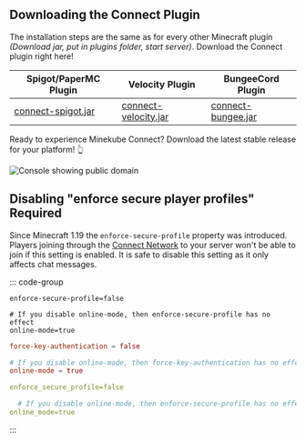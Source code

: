 ## Downloading the Connect Plugin

The installation steps are the same as for every other Minecraft plugin
_(Download jar, put in plugins folder, start server)_. Download the Connect plugin right here!

| <VPBadge>Spigot/PaperMC Plugin</VPBadge>                                                                   | <VPBadge>Velocity Plugin</VPBadge>                                                                             | <VPBadge>BungeeCord Plugin</VPBadge>                                                                       |
|------------------------------------------------------------------------------------------------------------|----------------------------------------------------------------------------------------------------------------|------------------------------------------------------------------------------------------------------------|
| [connect-spigot.jar](https://github.com/minekube/connect-java/releases/download/latest/connect-spigot.jar) | [connect-velocity.jar](https://github.com/minekube/connect-java/releases/download/latest/connect-velocity.jar) | [connect-bungee.jar](https://github.com/minekube/connect-java/releases/download/latest/connect-bungee.jar) |

Ready to experience Minekube Connect? Download the latest stable release for your platform!
:point_up_2:

![Console showing public domain](/images/terminal-log.png)

## Disabling "enforce secure player profiles" <VPBadge type='danger'>Required</VPBadge>

Since Minecraft 1.19 the `enforce-secure-profile` property was introduced.
Players joining through the [Connect Network](/guide/#the-connect-network) to your server won't be able to join if this
setting
is enabled. It is safe to disable this setting as it only affects chat messages.

::: code-group

```properties [server.properties <VPBadge>Spigot/PaperMC</VPBadge>]
enforce-secure-profile=false

# If you disable online-mode, then enforce-secure-profile has no effect
online-mode=true
```

```toml [velocity.toml <VPBadge>Velocity</VPBadge>]
force-key-authentication = false

# If you disable online-mode, then force-key-authentication has no effect
online-mode = true
```

```yaml [config.yml <VPBadge>BungeeCord</VPBadge>]
enforce_secure_profile=false

  # If you disable online-mode, then enforce-secure-profile has no effect
online_mode=true
```

:::
